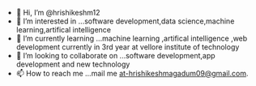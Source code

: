 - 👋 Hi, I’m @hrishikeshm12
- 👀 I’m interested in ...software development,data science,machine learning,artifical intelligence 
- 🌱 I’m currently learning ...machine learning ,artifical intelligence ,web development currently in 3rd year at vellore institute of technology 
- 💞️ I’m looking to collaborate on ...software development,app development and new technology
- 📫 How to reach me ...mail me at-hrishikeshmagadum09@gmail.com.

<!---
hrishikeshm12/hrishikeshm12 is a ✨ special ✨ repository because its `README.md` (this file) appears on your GitHub profile.
You can click the Preview link to take a look at your changes.
--->
